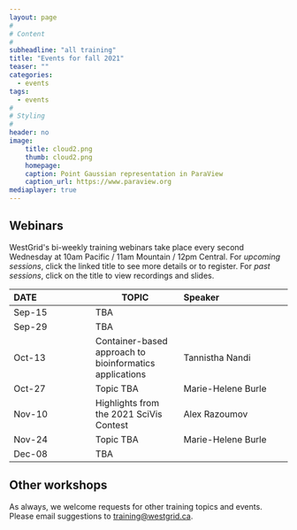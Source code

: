 ```yaml
---
layout: page
#
# Content
#
subheadline: "all training"
title: "Events for fall 2021"
teaser: ""
categories:
  - events
tags:
  - events
#
# Styling
#
header: no
image:
    title: cloud2.png
    thumb: cloud2.png
    homepage:
    caption: Point Gaussian representation in ParaView
    caption_url: https://www.paraview.org
mediaplayer: true
---
```


## Webinars

WestGrid's bi-weekly training webinars take place every second Wednesday at 10am Pacific / 11am Mountain / 12pm
Central. For *upcoming sessions*, click the linked title to see more details or to register. For *past sessions*, click
on the title to view recordings and slides.

| DATE&nbsp;&nbsp;&nbsp;&nbsp;&nbsp;&nbsp;&nbsp;&nbsp;&nbsp;&nbsp;&nbsp;&nbsp;&nbsp;&nbsp;&nbsp;&nbsp;&nbsp;&nbsp;&nbsp;&nbsp;&nbsp; | TOPIC | Speaker&nbsp;&nbsp;&nbsp;&nbsp;&nbsp;&nbsp;&nbsp;&nbsp;&nbsp;&nbsp;&nbsp;&nbsp;&nbsp;&nbsp;&nbsp;&nbsp;&nbsp;&nbsp;&nbsp;&nbsp;&nbsp;&nbsp;&nbsp;&nbsp;&nbsp;&nbsp;&nbsp; |
| ------------- | --------------- | ----------------- |
| Sep-15 | TBA |  |
| Sep-29 | TBA |  |
| Oct-13 | Container-based approach to bioinformatics applications | Tannistha Nandi |
| Oct-27 | Topic TBA | Marie-Helene Burle |
| Nov-10 | Highlights from the 2021 SciVis Contest | Alex Razoumov |
| Nov-24 | Topic TBA | Marie-Helene Burle |
| Dec-08 | TBA |  |

<!-- | Feb-17 | [<span style="color:blue">Automating your backups in Linux and MacOS</span>]({{ site.baseurl }}/tools/rdm/#backups) | Alex Razoumov | -->
<!-- | Mar-03 | [<span style="color:blue">Linking databases to code repositories with Throughput</span>]({{ site.baseurl }}/tools/rdm/#throughput) | Simon Goring | -->
<!-- | Mar-17 | [<span style="color:blue">Parallel Julia</span>]({{ site.baseurl }}/programming/#julia) | Alex Razoumov and Marie-Hélène Burle | -->
<!-- | Mar-31 | [<span style="color:blue">Exploring the state of a Slurm cluster with Clusterstats</span>]({{ site.baseurl }}/tools/scheduling/#exploring-the-state-of-a-slurm-cluster-with-clusterstats) | Kamil Marcinkowski | -->
<!-- | Apr-14 | [<span style="color:blue">Introduction to deep learning with fastai</span>]({{ site.baseurl }}/tools/ml#fastai) | Marie-Hélène Burle | -->
<!-- | Apr-28 | [<span style="color:blue">Scientific visualization on NVIDIA GPUs</span>]({{ site.baseurl }}/tools/visualization/#nvidia) | Nick Leaf (NVIDIA) | -->
<!-- | May-12 | [<span style="color:blue">Exploration of tools and approaches for Humanists</span>]({{ site.baseurl }}/domains/dh/#exploration) | Megan Meredith-Lobay | -->
<!-- | May-26 | [<span style="color:blue">Using Singularity containers in VMs and HPC</span>]({{ site.baseurl }}/tools/virtual/#venkatSingularity) | Venkat Mahadevan | -->

<!-- Nov-13[^1] -->
<!-- [^1]: Note the different day of the week (Friday). -->

## Other workshops

<!-- | DATE&nbsp;&nbsp;&nbsp;&nbsp;&nbsp;&nbsp;&nbsp;&nbsp;&nbsp;&nbsp;&nbsp;&nbsp;&nbsp;&nbsp;&nbsp;&nbsp;&nbsp;&nbsp;&nbsp;&nbsp;&nbsp;&nbsp;&nbsp;&nbsp;&nbsp;&nbsp; | Event | Location&nbsp;&nbsp;&nbsp;&nbsp;&nbsp;&nbsp;&nbsp;&nbsp;&nbsp;&nbsp;&nbsp;&nbsp;&nbsp;&nbsp;&nbsp;&nbsp;&nbsp;&nbsp;&nbsp;&nbsp;&nbsp;&nbsp;&nbsp;&nbsp;&nbsp; | -->
<!-- | Jan-14 | [Tips & tricks on getting programming help online](https://libcal.library.ubc.ca/calendar/vancouver/finding-technical-help-online) | <span style="color:#049A80">Online for UBC Research Commons</span> | -->
<!-- | Feb-11 | [Automating your backups in Linux and MacOS](https://libcal.library.ubc.ca/calendar/vancouver/unix-backups) | <span style="color:#049A80">Online for UBC Research Commons</span> | -->
<!-- | Feb-16 to Feb-19 | [Compute Canada's Humanities and Social Sciences series](https://hss-series.netlify.app) | <span style="color:#0033cc">Online</span> | -->
<!-- | Feb-22 to Mar-03 | [NVIDIA GPU Hackathon @SFU](https://www.gpuhackathons.org/event/simon-fraser-university-gpu-hackathon) | <span style="color:#0033cc">Online</span> | -->
<!-- | Mar-29 to Mar-30 | Workshops for the GIWS @USask | Online | -->
<!-- | Apr-08 | [Basics of GIS mapping in R](https://libcal.library.ubc.ca/calendar/vancouver/gis-mapping-r) | <span style="color:#049A80">Online for UBC Research Commons</span> | -->
<!-- | Apr-26 | [Spatial Analysis/GIS in R](https://www.eventbrite.ca/e/introduction-to-gis-spatial-analysis-in-r-registration-148848631263) | UBC | -->
<!-- | May-13 | [Parallel programming in Julia](https://libcal.library.ubc.ca/calendar/vancouver/parallel-programming-julia) | <span style="color:#049A80">Online for UBC Research Commons</span> | -->
<!-- | Apr-27 to Jul-27 | [WestGrid training modules 2021](https://wgtm21.netlify.app) | <span style="color:#0033cc">Online</span> | -->

<!-- November[^1] -->
<!-- [^1]: Exact dates TBA. -->

As always, we welcome requests for other training topics and events. Please email suggestions to training@westgrid.ca.
